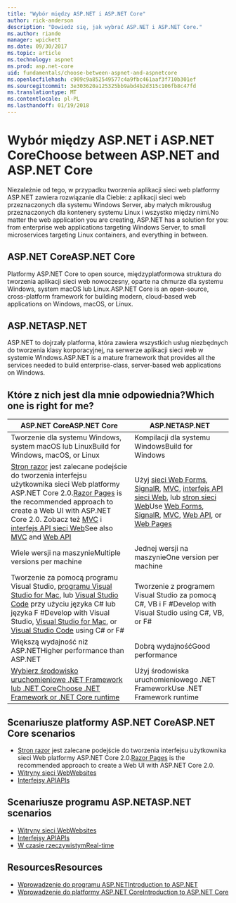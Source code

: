 ```yaml
---
title: "Wybór między ASP.NET i ASP.NET Core"
author: rick-anderson
description: "Dowiedz się, jak wybrać ASP.NET i ASP.NET Core."
ms.author: riande
manager: wpickett
ms.date: 09/30/2017
ms.topic: article
ms.technology: aspnet
ms.prod: asp.net-core
uid: fundamentals/choose-between-aspnet-and-aspnetcore
ms.openlocfilehash: c909c9a852549577c4a9fbc461aaf3f710b301ef
ms.sourcegitcommit: 3e303620a125325bb9abd4b2d315c106fb8c47fd
ms.translationtype: MT
ms.contentlocale: pl-PL
ms.lasthandoff: 01/19/2018
---
```

# <a name="choose-between-aspnet-and-aspnet-core"></a><span data-ttu-id="800fc-103">Wybór między ASP.NET i ASP.NET Core</span><span class="sxs-lookup"><span data-stu-id="800fc-103">Choose between ASP.NET and ASP.NET Core</span></span> 

<span data-ttu-id="800fc-104">Niezależnie od tego, w przypadku tworzenia aplikacji sieci web platformy ASP.NET zawiera rozwiązanie dla Ciebie: z aplikacji sieci web przeznaczonych dla systemu Windows Server, aby małych mikrousług przeznaczonych dla kontenery systemu Linux i wszystko między nimi.</span><span class="sxs-lookup"><span data-stu-id="800fc-104">No matter the web application you are creating, ASP.NET has a solution for you: from enterprise web applications targeting Windows Server, to small microservices targeting Linux containers, and everything in between.</span></span>

## <a name="aspnet-core"></a><span data-ttu-id="800fc-105">ASP.NET Core</span><span class="sxs-lookup"><span data-stu-id="800fc-105">ASP.NET Core</span></span>

<span data-ttu-id="800fc-106">Platformy ASP.NET Core to open source, międzyplatformowa struktura do tworzenia aplikacji sieci web nowoczesny, oparte na chmurze dla systemu Windows, system macOS lub Linux.</span><span class="sxs-lookup"><span data-stu-id="800fc-106">ASP.NET Core is an open-source, cross-platform framework for building modern, cloud-based web applications on Windows, macOS, or Linux.</span></span>

## <a name="aspnet"></a><span data-ttu-id="800fc-107">ASP.NET</span><span class="sxs-lookup"><span data-stu-id="800fc-107">ASP.NET</span></span>

<span data-ttu-id="800fc-108">ASP.NET to dojrzały platforma, która zawiera wszystkich usług niezbędnych do tworzenia klasy korporacyjnej, na serwerze aplikacji sieci web w systemie Windows.</span><span class="sxs-lookup"><span data-stu-id="800fc-108">ASP.NET is a mature framework that provides all the services needed to build enterprise-class, server-based web applications on Windows.</span></span>

## <a name="which-one-is-right-for-me"></a><span data-ttu-id="800fc-109">Które z nich jest dla mnie odpowiednia?</span><span class="sxs-lookup"><span data-stu-id="800fc-109">Which one is right for me?</span></span>

| <span data-ttu-id="800fc-110">ASP.NET Core</span><span class="sxs-lookup"><span data-stu-id="800fc-110">ASP.NET Core</span></span> | <span data-ttu-id="800fc-111">ASP.NET</span><span class="sxs-lookup"><span data-stu-id="800fc-111">ASP.NET</span></span> |
|---|---|
|<span data-ttu-id="800fc-112">Tworzenie dla systemu Windows, system macOS lub Linux</span><span class="sxs-lookup"><span data-stu-id="800fc-112">Build for Windows, macOS, or Linux</span></span>|<span data-ttu-id="800fc-113">Kompilacji dla systemu Windows</span><span class="sxs-lookup"><span data-stu-id="800fc-113">Build for Windows</span></span>|
|<span data-ttu-id="800fc-114">[Stron razor](xref:mvc/razor-pages/index) jest zalecane podejście do tworzenia interfejsu użytkownika sieci Web platformy ASP.NET Core 2.0.</span><span class="sxs-lookup"><span data-stu-id="800fc-114">[Razor Pages](xref:mvc/razor-pages/index) is the recommended approach to create a Web UI with ASP.NET Core 2.0.</span></span> <span data-ttu-id="800fc-115">Zobacz też [MVC](xref:mvc/overview) i [interfejs API sieci Web](xref:tutorials/first-web-api)</span><span class="sxs-lookup"><span data-stu-id="800fc-115">See also [MVC](xref:mvc/overview) and [Web API](xref:tutorials/first-web-api)</span></span>|<span data-ttu-id="800fc-116">Użyj [sieci Web Forms](https://docs.microsoft.com/aspnet/web-forms), [SignalR](https://docs.microsoft.com/aspnet/signalr), [MVC](https://docs.microsoft.com/aspnet/mvc), [interfejs API sieci Web](https://docs.microsoft.com/aspnet/web-api/), lub [stron sieci Web](https://docs.microsoft.com/aspnet/web-pages)</span><span class="sxs-lookup"><span data-stu-id="800fc-116">Use [Web Forms](https://docs.microsoft.com/aspnet/web-forms), [SignalR](https://docs.microsoft.com/aspnet/signalr), [MVC](https://docs.microsoft.com/aspnet/mvc), [Web API](https://docs.microsoft.com/aspnet/web-api/), or [Web Pages](https://docs.microsoft.com/aspnet/web-pages)</span></span>|
|<span data-ttu-id="800fc-117">Wiele wersji na maszynie</span><span class="sxs-lookup"><span data-stu-id="800fc-117">Multiple versions per machine</span></span>|<span data-ttu-id="800fc-118">Jednej wersji na maszynie</span><span class="sxs-lookup"><span data-stu-id="800fc-118">One version per machine</span></span>|
|<span data-ttu-id="800fc-119">Tworzenie za pomocą programu Visual Studio, [programu Visual Studio for Mac](https://www.visualstudio.com/vs/visual-studio-mac/), lub [Visual Studio Code](https://code.visualstudio.com/) przy użyciu języka C# lub języka F #</span><span class="sxs-lookup"><span data-stu-id="800fc-119">Develop with Visual Studio, [Visual Studio for Mac](https://www.visualstudio.com/vs/visual-studio-mac/), or [Visual Studio Code](https://code.visualstudio.com/) using C# or F#</span></span>|<span data-ttu-id="800fc-120">Tworzenie z programem Visual Studio za pomocą C#, VB i F #</span><span class="sxs-lookup"><span data-stu-id="800fc-120">Develop with Visual Studio using C#, VB, or F#</span></span>|
|<span data-ttu-id="800fc-121">Większą wydajność niż ASP.NET</span><span class="sxs-lookup"><span data-stu-id="800fc-121">Higher performance than ASP.NET</span></span>|<span data-ttu-id="800fc-122">Dobrą wydajność</span><span class="sxs-lookup"><span data-stu-id="800fc-122">Good performance</span></span>|
|[<span data-ttu-id="800fc-123">Wybierz środowisko uruchomieniowe .NET Framework lub .NET Core</span><span class="sxs-lookup"><span data-stu-id="800fc-123">Choose .NET Framework or .NET Core runtime</span></span>](https://docs.microsoft.com/dotnet/articles/standard/choosing-core-framework-server)|<span data-ttu-id="800fc-124">Użyj środowiska uruchomieniowego .NET Framework</span><span class="sxs-lookup"><span data-stu-id="800fc-124">Use .NET Framework runtime</span></span>|

## <a name="aspnet-core-scenarios"></a><span data-ttu-id="800fc-125">Scenariusze platformy ASP.NET Core</span><span class="sxs-lookup"><span data-stu-id="800fc-125">ASP.NET Core scenarios</span></span>

<!-- update link to Razor Pages mvc movie series when done -->
* <span data-ttu-id="800fc-126">[Stron razor](xref:mvc/razor-pages/index) jest zalecane podejście do tworzenia interfejsu użytkownika sieci Web platformy ASP.NET Core 2.0.</span><span class="sxs-lookup"><span data-stu-id="800fc-126">[Razor Pages](xref:mvc/razor-pages/index) is the recommended approach to create a Web UI with ASP.NET Core 2.0.</span></span>
* [<span data-ttu-id="800fc-127">Witryny sieci Web</span><span class="sxs-lookup"><span data-stu-id="800fc-127">Websites</span></span>](xref:tutorials/first-mvc-app/index)
* [<span data-ttu-id="800fc-128">Interfejsy API</span><span class="sxs-lookup"><span data-stu-id="800fc-128">APIs</span></span>](xref:tutorials/first-web-api)

## <a name="aspnet-scenarios"></a><span data-ttu-id="800fc-129">Scenariusze programu ASP.NET</span><span class="sxs-lookup"><span data-stu-id="800fc-129">ASP.NET scenarios</span></span>

* [<span data-ttu-id="800fc-130">Witryny sieci Web</span><span class="sxs-lookup"><span data-stu-id="800fc-130">Websites</span></span>](https://docs.microsoft.com/aspnet/mvc)
* [<span data-ttu-id="800fc-131">Interfejsy API</span><span class="sxs-lookup"><span data-stu-id="800fc-131">APIs</span></span>](https://docs.microsoft.com/aspnet/web-api)
* [<span data-ttu-id="800fc-132">W czasie rzeczywistym</span><span class="sxs-lookup"><span data-stu-id="800fc-132">Real-time</span></span>](https://docs.microsoft.com/aspnet/signalr)

## <a name="resources"></a><span data-ttu-id="800fc-133">Resources</span><span class="sxs-lookup"><span data-stu-id="800fc-133">Resources</span></span>

* [<span data-ttu-id="800fc-134">Wprowadzenie do programu ASP.NET</span><span class="sxs-lookup"><span data-stu-id="800fc-134">Introduction to ASP.NET</span></span>](https://docs.microsoft.com/aspnet/overview)
* [<span data-ttu-id="800fc-135">Wprowadzenie do platformy ASP.NET Core</span><span class="sxs-lookup"><span data-stu-id="800fc-135">Introduction to ASP.NET Core</span></span>](xref:index)
